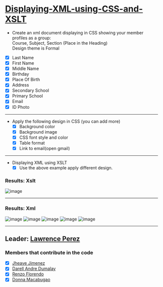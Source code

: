 # [Displaying-XML-using-CSS-and-XSLT](https://github.com/jheavejimenez/-Displaying-XML-using-CSS-and-XSLT)
- Create an xml document displaying in CSS showing your member profiles as a group:\
  Course, Subject, Section (Place in the Heading)\
  Design theme is Formal
  
- [x] Last Name
- [x] First Name
- [x] Middle Name
- [x] Birthday
- [x] Place Of Birth
- [x] Address
- [x] Secondary School
- [x] Primary School
- [x] Email
- [x] ID Photo 
***
- Apply the following design in CSS (you can add more)
  - [x] Background color
  - [x] Background image
  - [x] CSS font style and color
  - [x] Table format
  - [x] Link to email(open gmail)
 
***
- Displaying XML using XSLT
  - [x] Use the above example apply different design.
 ### Results: Xslt
 ![image](https://user-images.githubusercontent.com/79312196/110210615-669ea300-7ecd-11eb-9877-a4ac49027a59.png)
  
***

 ### Results: Xml
 ![image](https://user-images.githubusercontent.com/79312196/110210729-00fee680-7ece-11eb-9f28-c0bcb7b86e53.png)
 ![image](https://user-images.githubusercontent.com/79312196/110210750-212ea580-7ece-11eb-9fb7-6956696baab3.png)
 ![image](https://user-images.githubusercontent.com/79312196/110210776-3c011a00-7ece-11eb-87c9-67933063c70b.png)
 ![image](https://user-images.githubusercontent.com/79312196/110210797-50451700-7ece-11eb-821b-3340305f459f.png)
 ![image](https://user-images.githubusercontent.com/79312196/110210817-605cf680-7ece-11eb-8716-49082614afd4.png)

***

## Leader: [Lawrence Perez](https://github.com/Eloquade)
### Members that contribute in the code

- [x] [Jheave Jimenez](https://github.com/jheavejimenez)
- [x] [Darell Andre Dumalay](https://github.com/MadDog-afk)
- [x] [Renzo Florendo](https://github.com/groundrenzo)
- [x] [Donna Macabugao](https://github.com/Donna127-beep)
